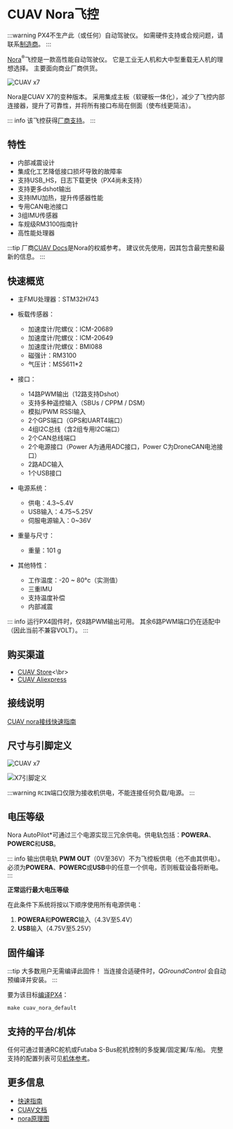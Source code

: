 # CUAV Nora飞控

:::warning
PX4不生产此（或任何）自动驾驶仪。
如需硬件支持或合规问题，请联系[制造商](https://www.cuav.net)。
:::

[Nora](https://doc.cuav.net/flight-controller/x7/en/nora.html)<sup>&reg;</sup>飞控是一款高性能自动驾驶仪。
它是工业无人机和大中型重载无人机的理想选择。
主要面向商业厂商供货。

![CUAV x7](../../assets/flight_controller/cuav_nora/nora.png)

Nora是CUAV X7的变种版本。
采用集成主板（软硬板一体化），减少了飞控内部连接器，提升了可靠性，并将所有接口布局在侧面（使布线更简洁）。

::: info
该飞控获得[厂商支持](../flight_controller/autopilot_manufacturer_supported.md)。
:::

## 特性

- 内部减震设计
- 集成化工艺降低接口损坏导致的故障率
- 支持USB_HS，日志下载更快（PX4尚未支持）
- 支持更多dshot输出
- 支持IMU加热，提升传感器性能
- 专用CAN电池接口
- 3组IMU传感器
- 车规级RM3100指南针
- 高性能处理器

:::tip
厂商[CUAV Docs](https://doc.cuav.net/flight-controller/x7/en/nora.html)是Nora的权威参考。
建议优先使用，因其包含最完整和最新的信息。
:::

## 快速概览

- 主FMU处理器：STM32H743
- 板载传感器：

  - 加速度计/陀螺仪：ICM-20689
  - 加速度计/陀螺仪：ICM-20649
  - 加速度计/陀螺仪：BMI088
  - 磁强计：RM3100
  - 气压计：MS5611\*2

- 接口：
  - 14路PWM输出（12路支持Dshot）
  - 支持多种遥控输入（SBUs / CPPM / DSM）
  - 模拟/PWM RSSI输入
  - 2个GPS端口（GPS和UART4端口）
  - 4组I2C总线（含2组专用I2C端口）
  - 2个CAN总线端口
  - 2个电源接口（Power A为通用ADC接口，Power C为DroneCAN电池接口）
  - 2路ADC输入
  - 1个USB接口
- 电源系统：
  - 供电：4.3~5.4V
  - USB输入：4.75~5.25V
  - 伺服电源输入：0~36V
- 重量与尺寸：
  - 重量：101 g
- 其他特性：
  - 工作温度：-20 ~ 80°c（实测值）
  - 三重IMU
  - 支持温度补偿
  - 内部减震

::: info
运行PX4固件时，仅8路PWM输出可用。
其余6路PWM端口仍在适配中（因此当前不兼容VOLT）。
:::

## 购买渠道

- [CUAV Store](https://store.cuav.net)<\br>
- [CUAV Aliexpress](https://www.aliexpress.com/item/4001042501927.html?gps-id=8041884&scm=1007.14677.110221.0&scm_id=1007.14677.110221.0&scm-url=1007.14677.110221.0&pvid=3dc0a3ba-fa82-43d2-b0b3-6280e4329cef&spm=a2g0o.store_home.promoteRecommendProducts_7913969.58)

## 接线说明

[CUAV nora接线快速指南](https://doc.cuav.net/flight-controller/x7/en/quick-start/quick-start-nora.html)

## 尺寸与引脚定义

![CUAV x7](../../assets/flight_controller/cuav_nora/nora-size.jpg)

![X7引脚定义](../../assets/flight_controller/cuav_nora/nora-pinouts.jpg)

:::warning
`RCIN`端口仅限为接收机供电，不能连接任何负载/电源。
:::

## 电压等级

Nora AutoPilot\*可通过三个电源实现三冗余供电。供电轨包括：**POWERA**、**POWERC**和**USB**。

::: info
输出供电轨 **PWM OUT**（0V至36V）不为飞控板供电（也不由其供电）。
必须为**POWERA**、**POWERC**或**USB**中的任意一个供电，否则板载设备将断电。
:::

**正常运行最大电压等级**

在此条件下系统将按以下顺序使用所有电源供电：

1. **POWERA**和**POWERC**输入（4.3V至5.4V）
2. **USB**输入（4.75V至5.25V）

## 固件编译

:::tip
大多数用户无需编译此固件！
当连接合适硬件时，_QGroundControl_ 会自动预编译并安装。
:::

要为该目标[编译PX4](../dev_setup/building_px4.md)：

```
make cuav_nora_default
```

## 支持的平台/机体

任何可通过普通RC舵机或Futaba S-Bus舵机控制的多旋翼/固定翼/车/船。
完整支持的配置列表可见[机体参考](../airframes/airframe_reference.md)。

## 更多信息

- [快速指南](https://doc.cuav.net/flight-controller/x7/en/quick-start/quick-start-nora.html)
- [CUAV文档](http://doc.cuav.net)
- [nora原理图](https://github.com/cuav/hardware/tree/master/X7_Autopilot)